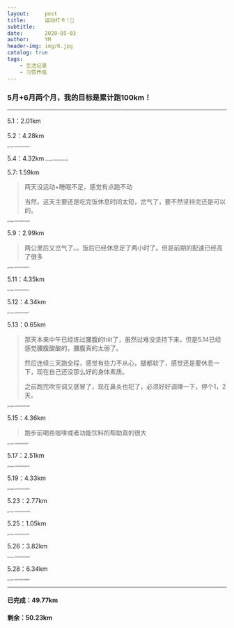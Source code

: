 ```yaml
---
layout:     post
title:      运动打卡！💪
subtitle:   
date:       2020-05-03
author:     YM
header-img: img/6.jpg
catalog: true
tags:
    - 生活记录
    - 习惯养成
---
```


### 5月+6月两个月，我的目标是累计跑100km！

------

5.1：2.01km

5.2：4.28km

<img src="https://testxiaoming.oss-cn-shanghai.aliyuncs.com/img/image-20200503222246341.png" alt="image-20200503222246341" style="zoom: 25%;" />

5.4：4.32km
<img src="https://testxiaoming.oss-cn-shanghai.aliyuncs.com/img/image-20200504214254002.png" alt="image-20200504214254002" style="zoom:25%;" />

5.7:  1.59km

> 两天没运动+睡眠不足，感觉有点跑不动
>
> 当然，这天主要还是吃完饭休息时间太短，岔气了，要不然坚持完还是可以的。

<img src="https://testxiaoming.oss-cn-shanghai.aliyuncs.com/img/image-20200508093145528.png" alt="image-20200508093145528" style="zoom: 25%;" />

5.9：2.99km

> 两公里后又岔气了。。饭后已经休息足了两小时了。但是前期的配速已经高了很多

<img src="https://testxiaoming.oss-cn-shanghai.aliyuncs.com/img/image-20200510001225057.png" alt="image-20200510001225057" style="zoom:25%;" />

5.11：4.35km

<img src="https://testxiaoming.oss-cn-shanghai.aliyuncs.com/img/image-20200511200025579.png" alt="image-20200511200025579" style="zoom:25%;" />

5.12：4.34km

<img src="https://testxiaoming.oss-cn-shanghai.aliyuncs.com/img/image-20200512221706377.png" alt="image-20200512221706377" style="zoom:25%;" />

5.13：0.65km

> 那天本来中午已经练过腰腹的hiit了，虽然过难没坚持下来，但是5.14已经感觉腰腹酸酸的，腰腹真的太弱了。
>
> 然后连续三天跑全程，感觉有些力不从心，腿都软了，感觉还是要休息一下，现在自己还没那么好的身体素质。
>
> 之前跑完吹空调又感冒了，现在鼻炎也犯了，必须好好调理一下，停个1，2天。

<img src="https://testxiaoming.oss-cn-shanghai.aliyuncs.com/img/image-20200514092810389.png" alt="image-20200514092810389" style="zoom: 25%;" />

5.15：4.36km

> 跑步前喝些咖啡或者功能饮料的帮助真的很大

<img src="https://testxiaoming.oss-cn-shanghai.aliyuncs.com/img/image-20200516114706617.png" alt="image-20200516114706617" style="zoom:25%;" />

5.17：2.51km

<img src="https://testxiaoming.oss-cn-shanghai.aliyuncs.com/img/image-20200521094050192.png" alt="image-20200521094050192" style="zoom:25%;" />

5.19：4.33km

<img src="https://testxiaoming.oss-cn-shanghai.aliyuncs.com/img/image-20200521094325378.png" alt="image-20200521094325378" style="zoom:25%;" />

5.23：2.77km

<img src="https://testxiaoming.oss-cn-shanghai.aliyuncs.com/img/image-20200526222949378.png" alt="image-20200526222949378" style="zoom:25%;" />

5.25：1.05km

<img src="https://testxiaoming.oss-cn-shanghai.aliyuncs.com/img/image-20200526223127515.png" alt="image-20200526223127515" style="zoom:25%;" />

5.26：3.82km

<img src="https://testxiaoming.oss-cn-shanghai.aliyuncs.com/img/image-20200526222906857.png" alt="image-20200526222906857" style="zoom:25%;" />

5.28：6.34km

<img src="https://testxiaoming.oss-cn-shanghai.aliyuncs.com/img/image-20200529104848816.png" alt="image-20200529104848816" style="zoom:25%;" />

------

#### 已完成：49.77km

#### 剩余：50.23km